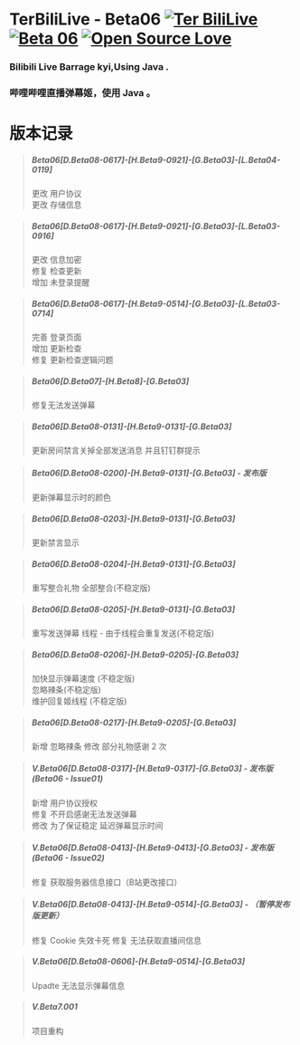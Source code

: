 # TerBiliLive - Beta06  [![Ter BiliLive](https://img.shields.io/badge/Ter-BiliLive-orange.svg)]() [![Beta 06](https://img.shields.io/badge/Beta-06-ff69b4.svg)]()  [![Open Source Love](https://badges.frapsoft.com/os/v2/open-source.svg?v=102)]()

### Bilibili Live Barrage kyi,Using Java .
### 哔哩哔哩直播弹幕姬，使用 Java 。  
 

# 版本记录
>##### Beta06[D.Beta08-0617]-[H.Beta9-0921]-[G.Beta03]-[L.Beta04-0119]
> 更改 用户协议  
> 更改 存储信息  

>##### Beta06[D.Beta08-0617]-[H.Beta9-0921]-[G.Beta03]-[L.Beta03-0916]
> 更改 信息加密  
> 修复 检查更新  
> 增加 未登录提醒
  
>##### Beta06[D.Beta08-0617]-[H.Beta9-0514]-[G.Beta03]-[L.Beta03-0714]  
> 完善 登录页面  
> 增加 更新检查  
> 修复 更新检查逻辑问题  

>##### Beta06[D.Beta07]-[H.Beta8]-[G.Beta03]  
> 修复无法发送弹幕

>##### Beta06[D.Beta08-0131]-[H.Beta9-0131]-[G.Beta03]  
> 更新房间禁言关掉全部发送消息 并且钉钉群提示

>##### Beta06[D.Beta08-0200]-[H.Beta9-0131]-[G.Beta03] - 发布版  
> 更新弹幕显示时的颜色

>##### Beta06[D.Beta08-0203]-[H.Beta9-0131]-[G.Beta03]  
> 更新禁言显示

>##### Beta06[D.Beta08-0204]-[H.Beta9-0131]-[G.Beta03]  
> 重写整合礼物 全部整合(不稳定版)

>##### Beta06[D.Beta08-0205]-[H.Beta9-0131]-[G.Beta03] 
> 重写发送弹幕 线程 - 由于线程会重复发送(不稳定版)

>##### Beta06[D.Beta08-0206]-[H.Beta9-0205]-[G.Beta03] 
> 加快显示弹幕速度 (不稳定版)  
> 忽略辣条(不稳定版)  
> 维护回复姬线程 (不稳定版)  

>##### Beta06[D.Beta08-0217]-[H.Beta9-0205]-[G.Beta03]  
> 新增 忽略辣条
> 修改 部分礼物感谢 2 次

>##### V.Beta06[D.Beta08-0317]-[H.Beta9-0317]-[G.Beta03] - 发布版(Beta06 - Issue01)
> 新增 用户协议授权  
> 修复 不开启感谢无法发送弹幕  
> 修改 为了保证稳定 延迟弹幕显示时间  

>##### V.Beta06[D.Beta08-0413]-[H.Beta9-0413]-[G.Beta03] - 发布版(Beta06 - Issue02)
> 修复 获取服务器信息接口（B站更改接口）  

>##### V.Beta06[D.Beta08-0413]-[H.Beta9-0514]-[G.Beta03] - （暂停发布版更新）
> 修复 Cookie 失效卡死 
> 修复 无法获取直播间信息 
   
>##### V.Beta06[D.Beta08-0606]-[H.Beta9-0514]-[G.Beta03]
> Upadte 无法显示弹幕信息

>##### V.Beta7.001
> 项目重构



